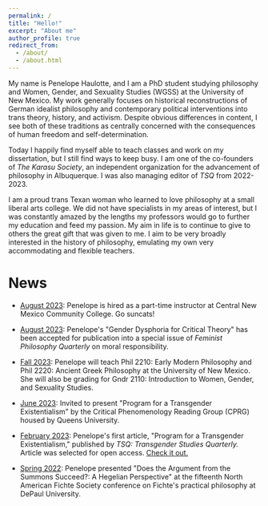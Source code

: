 ```yaml
---
permalink: /
title: "Hello!"
excerpt: "About me"
author_profile: true
redirect_from: 
  - /about/
  - /about.html
---
```


My name is Penelope Haulotte, and I am a PhD student studying philosophy and Women, Gender, and Sexuality Studies (WGSS) at the University of New Mexico. My work generally focuses on historical reconstructions of German idealist philosophy and contemporary political interventions into trans theory, history, and activism. Despite obvious differences in content, I see both of these traditions as centrally concerned with the consequences of human freedom and self-determination.

Today I happily find myself able to teach classes and work on my dissertation, but I still find ways to keep busy. I am one of the co-founders of _The Karasu Society_, an independent organization for the advancement of philosophy in Albuquerque. I was also managing editor of _TSQ_ from 2022-2023.

I am a proud trans Texan woman who learned to love philosophy at a small liberal arts college. We did not have specialists in my areas of interest, but I was constantly amazed by the lengths my professors would go to further my education and feed my passion. My aim in life is to continue to give to others the great gift that was given to me. I aim to be very broadly interested in the history of philosophy, emulating my own very accommodating and flexible teachers.

News
======
- <u>August 2023</u>: Penelope is hired as a part-time instructor at Central New Mexico Community College. Go suncats!
  
- <u>August 2023</u>: Penelope's "Gender Dysphoria for Critical Theory" has been accepted for publication into a special issue of _Feminist Philosophy Quarterly_ on moral responsibility.

- <u>Fall 2023</u>: Penelope will teach Phil 2210: Early Modern Philosophy and Phil 2220: Ancient Greek Philosophy at the University of New Mexico. She will also be grading for Gndr 2110: Introduction to Women, Gender, and Sexuality Studies.

- <u>June 2023</u>: Invited to present "Program for a Transgender Existentialism" by the Critical Phenomenology Reading Group (CPRG) housed by Queens University. 

- <u>February 2023</u>: Penelope's first article, "Program for a Transgender Existentialism," published by _TSQ: Transgender Studies Quarterly._ Article was selected for open access. [Check it out.](https://read.dukeupress.edu/tsq/article/10/1/32/357429/Program-for-a-Transgender-Existentialism)

- <u>Spring 2022</u>: Penelope presented "Does the Argument from the Summons Succeed?: A Hegelian Perspective" at the fifteenth North American Fichte Society conference on Fichte's practical philosophy at DePaul University. 
